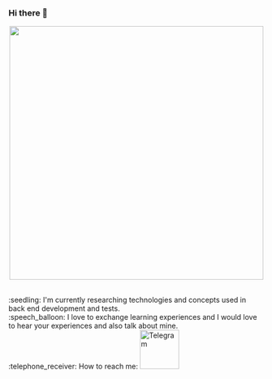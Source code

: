 ### Hi there 👋

<p align="center">
  <img src="https://i.ibb.co/qrFvV1Q/agatha.gif" width="500">
</p>
<br/> :seedling: I'm currently researching technologies and concepts used in back end development and tests.
<br/> :speech_balloon: I love to exchange learning experiences and I would love to hear your experiences and also talk about mine.
<br/> :telephone_receiver: How to reach me: <a href="https://t.me/agathafr"><img alt="Telegram" src="https://img.shields.io/badge/Telegram-2CA5E0?style=for-the-badge&logo=telegram&logoColor=white" width="77" target="_blank"/></a> 
</p>

